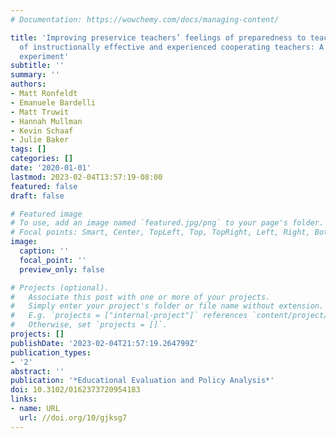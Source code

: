 ```yaml
---
# Documentation: https://wowchemy.com/docs/managing-content/

title: 'Improving preservice teachers’ feelings of preparedness to teach through recruitment
  of instructionally effective and experienced cooperating teachers: A randomized
  experiment'
subtitle: ''
summary: ''
authors:
- Matt Ronfeldt
- Emanuele Bardelli
- Matt Truwit
- Hannah Mullman
- Kevin Schaaf
- Julie Baker
tags: []
categories: []
date: '2020-01-01'
lastmod: 2023-02-04T13:57:19-08:00
featured: false
draft: false

# Featured image
# To use, add an image named `featured.jpg/png` to your page's folder.
# Focal points: Smart, Center, TopLeft, Top, TopRight, Left, Right, BottomLeft, Bottom, BottomRight.
image:
  caption: ''
  focal_point: ''
  preview_only: false

# Projects (optional).
#   Associate this post with one or more of your projects.
#   Simply enter your project's folder or file name without extension.
#   E.g. `projects = ["internal-project"]` references `content/project/deep-learning/index.md`.
#   Otherwise, set `projects = []`.
projects: []
publishDate: '2023-02-04T21:57:19.264799Z'
publication_types:
- '2'
abstract: ''
publication: '*Educational Evaluation and Policy Analysis*'
doi: 10.3102/0162373720954183
links:
- name: URL
  url: //doi.org/10/gjksg7
---
```

